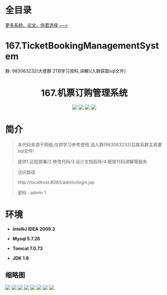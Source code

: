 # 全目录

[更多系统、论文，供君选择 ~~>](https://www.bitwise.net.cn)
# 167.TicketBookingManagementSystem

<p>群: 983063232(大佬群 2TB学习资料,讲解)(入群获取sql文件)</p>

<p><h1 align="center">167.机票订购管理系统</h1></p>


<p align="center">
	<img src="https://img.shields.io/badge/jdk-1.8-orange.svg"/>
    <img src="https://img.shields.io/badge/string-5.x-lightgrey.svg"/>
    <img src="https://img.shields.io/badge/struts2-3.x-blue.svg"/>
    <img src="https://img.shields.io/badge/hibernate-5.x-yellow.svg"/>
</p>

# 简介


> 本代码来源于网络,仅供学习参考使用,请入群(983063232)后联系群主索要sql文件!
>
> 提供1.远程部署/2.修改代码/3.设计文档指导/4.框架代码讲解等服务

>访问路径
>
> http://localhost:8080/admin/login.jsp
>
> 密码 : admin 1


# 环境

- <b>IntelliJ IDEA 2009.3</b>

- <b>Mysql 5.7.26</b>

- <b>Tomcat 7.0.73</b>

- <b>JDK 1.8</b>




## 缩略图

![](https://bitwise.oss-cn-heyuan.aliyuncs.com/2024/9/10/8bba855e-1d01-40d7-ab2a-1191db39d2de.png)
![](https://bitwise.oss-cn-heyuan.aliyuncs.com/2024/9/10/1b922303-bed4-4a75-93b1-11cc413aa893.png)
![](https://bitwise.oss-cn-heyuan.aliyuncs.com/2024/9/10/1b922303-bed4-4a75-93b1-11cc413aa893.png)
![](https://bitwise.oss-cn-heyuan.aliyuncs.com/2024/9/10/66e615cf-7f8d-4c3c-ad92-9db33ed24ac4.png)
![](https://bitwise.oss-cn-heyuan.aliyuncs.com/2024/9/10/7261449a-9754-49e3-aa9f-bfa7f69697a8.png)
![](https://bitwise.oss-cn-heyuan.aliyuncs.com/2024/9/10/e23e091c-5367-4c7c-bd6b-47094cfbb388.png)
![](https://bitwise.oss-cn-heyuan.aliyuncs.com/2024/9/10/64686c1f-9db6-42e9-9257-3c0e1e8d44a8.png)
![](https://bitwise.oss-cn-heyuan.aliyuncs.com/2024/9/10/c0890d8a-5bb6-4961-9ef0-97eb3ff82425.png)



